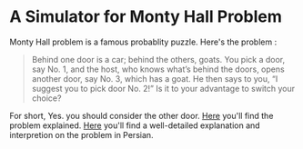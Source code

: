 # A Simulator for Monty Hall Problem

Monty Hall problem is a famous probablity puzzle. Here's the problem :

>Behind one door is a car; behind the others, goats. You pick a door, say No. 1, and the host, who knows what’s behind the doors, opens another door, say No. 3, which has a goat. He then says to you, “I suggest you to pick door No. 2!” Is it to your advantage to switch your choice?

For short, Yes. you should consider the other door. [Here](https://medium.com/swlh/explaining-the-monty-hall-problem-ce8152b7cbc0) you'll find the problem explained. [Here](http://consequence.blog.ir/post/37) you'll find a well-detailed explanation and interpretion on the problem in Persian.
